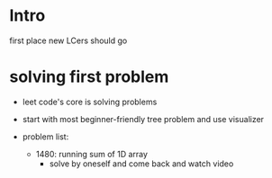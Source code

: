 # Intro

first place new LCers should go

# solving first problem 

- leet code's core is solving problems 

- start with most beginner-friendly tree problem and use visualizer 

- problem list: 
  - 1480: running sum of 1D array
    - solve by oneself and come back and watch video 